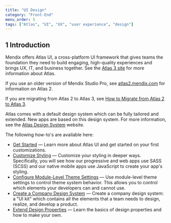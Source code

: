 ```yaml
---
title: "UI Design"
category: "Front-End"
menu_order: 5
tags: ["Atlas", "UI", "UX", "user experience", "design"]
---
```


## 1 Introduction

Mendix offers Atlas UI, a cross-platform UI framework that gives teams the foundation they need to build engaging, high-quality experiences and brings UX, IT, and business together. See the [Atlas 3 site](https://www.mendix.com/atlas/) for more information about Atlas.

If you use an older version of Mendix Studio Pro, see [atlas2.mendix.com](https://atlas2.mendix.com/) for information on Atlas 2.

If you are migrating from Atlas 2 to Atlas 3, see [How to Migrate from Atlas 2 to Atlas 3](/refguide/moving-from-atlas-2-to-3).

Atlas comes with a default design system which can be fully tailored and extended. New apps are based on this design system. For more information, see the [Atlas Design System](https://atlasdesignsystem.mendixcloud.com/) website.

The following how-to's are available here:

* [Get Started](get-started) — Learn more about Atlas UI and get started on your first customizations.
* [Customize Styling](customize-styling-new) — Customize your styling in deeper ways. Specifically, you will see how our progressive and web apps use SASS (SCSS) and our  native mobile apps use JavaScript to create your app's styling.
* [Configure Module-Level Theme Settings](module-level-theme-settings) — Use module-level theme settings to control theme system behavior. This allows you to control which elements your developers can and cannot use.
* [Create a Company Design System](create-a-company-design-system) — Create a company design system: a "UI kit" which  contains all the elements that a team needs to design, realize, and develop a product.
* [Extend Design Properties](extend-design-properties) — Learn the basics of design properties and how to make your own.


